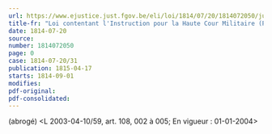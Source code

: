 ```yaml
---
url: https://www.ejustice.just.fgov.be/eli/loi/1814/07/20/1814072050/justel
title-fr: "Loi contentant l'Instruction pour la Haute Cour Militaire (Pasin., Monarchie Absolue, 1815, 2ième série, Tome II). (NOTE : Consultation des versions antérieures à partir du 01-01-1990 et mise à jour au 07-05-2003)"
date: 1814-07-20
source:
number: 1814072050
page: 0
case: 1814-07-20/31
publication: 1815-04-17
starts: 1814-09-01
modifies:
pdf-original:
pdf-consolidated:
---
```


(abrogé) <L 2003-04-10/59, art. 108, 002 à 005;  En vigueur :  01-01-2004>
